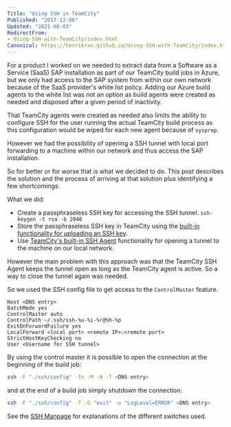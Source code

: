 ```yaml
---
Title: "Using SSH in TeamCity"
Published: "2017-12-06"
Updated: "2021-08-03"
RedirectFrom:
- Using-SSH-with-TeamCity/index.html
Canonical: https://henrikrxn.github.io/Using-SSH-with-TeamCity/index.html
---
```

For a product I worked on we needed to extract data from a Software as a Service
(SaaS) SAP installation as part of our TeamCity build jobs in Azure, but we only
had access to the SAP system from within our own network because of the SaaS
provider's white list policy. Adding our Azure build agents to the white list
was not an option as build agents were created as needed and disposed after a
given period of inactivity.

That TeamCity agents were created as needed also limits the ability to configure
 SSH for the user running the actual TeamCity build process as this configuration
 would be wiped for each new agent because of `sysprep`.

However we had the possibility of opening a SSH tunnel with local port forwarding
 to a machine within our network and thus access the SAP installation.

So for better or for worse that is what we decided to do. This post describes
 the solution and the process of arriving at that solution plus identifying a
 few shortcomings.

What we did:

- Create a passphraseless SSH key for accessing the SSH tunnel.
`ssh-keygen -t rsa -b 2048`
- Store the passphraseless SSH key in TeamCity using the
  [built-in functionality for uploading an SSH key](https://confluence.jetbrains.com/display/TCD10/SSH+Keys+Management).
- Use [TeamCity's built-in SSH Agent](https://confluence.jetbrains.com/display/TCD10/SSH+Agent)
  functionality for opening a tunnel to the machine on our local network.

However the main problem with this approach was that the TeamCity SSH Agent keeps
the tunnel open as long as the TeamCity agent is active. So a way to close the
tunnel again was needed.

So we used the SSH config file to get access to the `ControlMaster` feature.

```shell-session
Host <DNS entry>
BatchMode yes
ControlMaster auto
ControlPath ~/.ssh/ssh-%u-%i-%r@%h-%p
ExitOnForwardFailure yes
LocalForward <local port> <remote IP>:<remote port>
StrictHostKeyChecking no
User <Username for SSH tunnel>
```

By using the control master it is possible to open the connection at the
 beginning of the build job:

```bash
ssh -F "./ssh/config" -fn -M -N -T <DNS entry>
```

and at the end of a build job simply shutdown the connection:

```bash
ssh -F "./ssh/config" -T -O "exit" -o "LogLevel=ERROR" <DNS entry>
```

See the [SSH Manpage](https://man.openbsd.org/ssh) for explanations of the
 different switches used.
